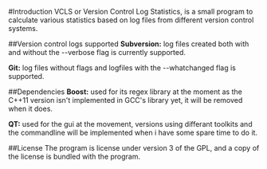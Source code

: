 #Introduction
VCLS or Version Control Log Statistics, is a small program to calculate various statistics based on log files from different version control systems.

##Version control logs supported
**Subversion:** log files created both with and without the --verbose flag is currently supported.

**Git:** log files without flags and logfiles with the --whatchanged flag is supported.

##Dependencies
**Boost:** used for its regex  library at the moment as the C++11 version isn't implemented in GCC's library yet, it will be removed when it does.

**QT:** used for the gui at the movement, versions using differant toolkits and the commandline will be implemented when i have some spare time to do it.

##License
The program is license under version 3 of the GPL, and a copy of the license is bundled with the program. 
